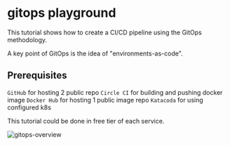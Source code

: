 # gitops playground

This tutorial shows how to create a CI/CD pipeline using the GitOps methodology.

A key point of GitOps is the idea of "environments-as-code".

## Prerequisites

`GitHub` for hosting 2 public repo
`Circle CI` for building and pushing docker image
`Docker Hub` for hosting 1 public image repo
`Katacoda` for using configured k8s

This tutorial could be done in free tier of each service.

![gitops-overview](https://github.com/ptux/katacoda-scenarios/blob/master/gitops-overview.png)